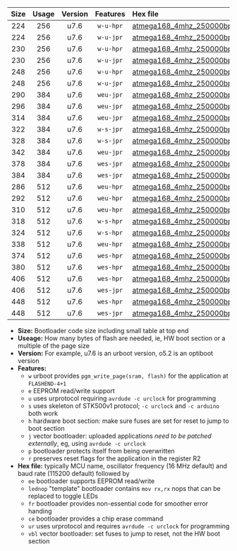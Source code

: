 |Size|Usage|Version|Features|Hex file|
|:-:|:-:|:-:|:-:|:--|
|224|256|u7.6|`w-u-hpr`|[atmega168_4mhz_250000bps_ur.hex](https://raw.githubusercontent.com/stefanrueger/urboot/main/atmega168_4mhz_250000bps_ur.hex)|
|224|256|u7.6|`w-u-jpr`|[atmega168_4mhz_250000bps_ur_vbl.hex](https://raw.githubusercontent.com/stefanrueger/urboot/main/atmega168_4mhz_250000bps_ur_vbl.hex)|
|230|256|u7.6|`w-u-hpr`|[atmega168_4mhz_250000bps_lednop_ur.hex](https://raw.githubusercontent.com/stefanrueger/urboot/main/atmega168_4mhz_250000bps_lednop_ur.hex)|
|230|256|u7.6|`w-u-jpr`|[atmega168_4mhz_250000bps_lednop_ur_vbl.hex](https://raw.githubusercontent.com/stefanrueger/urboot/main/atmega168_4mhz_250000bps_lednop_ur_vbl.hex)|
|248|256|u7.6|`w-u-hpr`|[atmega168_4mhz_250000bps_lednop_fr_ur.hex](https://raw.githubusercontent.com/stefanrueger/urboot/main/atmega168_4mhz_250000bps_lednop_fr_ur.hex)|
|248|256|u7.6|`w-u-jpr`|[atmega168_4mhz_250000bps_lednop_fr_ur_vbl.hex](https://raw.githubusercontent.com/stefanrueger/urboot/main/atmega168_4mhz_250000bps_lednop_fr_ur_vbl.hex)|
|290|384|u7.6|`weu-jpr`|[atmega168_4mhz_250000bps_ee_ur_vbl.hex](https://raw.githubusercontent.com/stefanrueger/urboot/main/atmega168_4mhz_250000bps_ee_ur_vbl.hex)|
|296|384|u7.6|`weu-jpr`|[atmega168_4mhz_250000bps_ee_lednop_ur_vbl.hex](https://raw.githubusercontent.com/stefanrueger/urboot/main/atmega168_4mhz_250000bps_ee_lednop_ur_vbl.hex)|
|314|384|u7.6|`weu-jpr`|[atmega168_4mhz_250000bps_ee_lednop_fr_ur_vbl.hex](https://raw.githubusercontent.com/stefanrueger/urboot/main/atmega168_4mhz_250000bps_ee_lednop_fr_ur_vbl.hex)|
|322|384|u7.6|`w-s-jpr`|[atmega168_4mhz_250000bps_vbl.hex](https://raw.githubusercontent.com/stefanrueger/urboot/main/atmega168_4mhz_250000bps_vbl.hex)|
|328|384|u7.6|`w-s-jpr`|[atmega168_4mhz_250000bps_lednop_vbl.hex](https://raw.githubusercontent.com/stefanrueger/urboot/main/atmega168_4mhz_250000bps_lednop_vbl.hex)|
|342|384|u7.6|`weu-jpr`|[atmega168_4mhz_250000bps_ee_lednop_fr_ce_ur_vbl.hex](https://raw.githubusercontent.com/stefanrueger/urboot/main/atmega168_4mhz_250000bps_ee_lednop_fr_ce_ur_vbl.hex)|
|378|384|u7.6|`wes-jpr`|[atmega168_4mhz_250000bps_ee_vbl.hex](https://raw.githubusercontent.com/stefanrueger/urboot/main/atmega168_4mhz_250000bps_ee_vbl.hex)|
|384|384|u7.6|`wes-jpr`|[atmega168_4mhz_250000bps_ee_lednop_vbl.hex](https://raw.githubusercontent.com/stefanrueger/urboot/main/atmega168_4mhz_250000bps_ee_lednop_vbl.hex)|
|286|512|u7.6|`weu-hpr`|[atmega168_4mhz_250000bps_ee_ur.hex](https://raw.githubusercontent.com/stefanrueger/urboot/main/atmega168_4mhz_250000bps_ee_ur.hex)|
|292|512|u7.6|`weu-hpr`|[atmega168_4mhz_250000bps_ee_lednop_ur.hex](https://raw.githubusercontent.com/stefanrueger/urboot/main/atmega168_4mhz_250000bps_ee_lednop_ur.hex)|
|310|512|u7.6|`weu-hpr`|[atmega168_4mhz_250000bps_ee_lednop_fr_ur.hex](https://raw.githubusercontent.com/stefanrueger/urboot/main/atmega168_4mhz_250000bps_ee_lednop_fr_ur.hex)|
|318|512|u7.6|`w-s-hpr`|[atmega168_4mhz_250000bps.hex](https://raw.githubusercontent.com/stefanrueger/urboot/main/atmega168_4mhz_250000bps.hex)|
|324|512|u7.6|`w-s-hpr`|[atmega168_4mhz_250000bps_lednop.hex](https://raw.githubusercontent.com/stefanrueger/urboot/main/atmega168_4mhz_250000bps_lednop.hex)|
|338|512|u7.6|`weu-hpr`|[atmega168_4mhz_250000bps_ee_lednop_fr_ce_ur.hex](https://raw.githubusercontent.com/stefanrueger/urboot/main/atmega168_4mhz_250000bps_ee_lednop_fr_ce_ur.hex)|
|374|512|u7.6|`wes-hpr`|[atmega168_4mhz_250000bps_ee.hex](https://raw.githubusercontent.com/stefanrueger/urboot/main/atmega168_4mhz_250000bps_ee.hex)|
|380|512|u7.6|`wes-hpr`|[atmega168_4mhz_250000bps_ee_lednop.hex](https://raw.githubusercontent.com/stefanrueger/urboot/main/atmega168_4mhz_250000bps_ee_lednop.hex)|
|406|512|u7.6|`wes-hpr`|[atmega168_4mhz_250000bps_ee_lednop_fr.hex](https://raw.githubusercontent.com/stefanrueger/urboot/main/atmega168_4mhz_250000bps_ee_lednop_fr.hex)|
|406|512|u7.6|`wes-jpr`|[atmega168_4mhz_250000bps_ee_lednop_fr_vbl.hex](https://raw.githubusercontent.com/stefanrueger/urboot/main/atmega168_4mhz_250000bps_ee_lednop_fr_vbl.hex)|
|448|512|u7.6|`wes-hpr`|[atmega168_4mhz_250000bps_ee_lednop_fr_ce.hex](https://raw.githubusercontent.com/stefanrueger/urboot/main/atmega168_4mhz_250000bps_ee_lednop_fr_ce.hex)|
|448|512|u7.6|`wes-jpr`|[atmega168_4mhz_250000bps_ee_lednop_fr_ce_vbl.hex](https://raw.githubusercontent.com/stefanrueger/urboot/main/atmega168_4mhz_250000bps_ee_lednop_fr_ce_vbl.hex)|

- **Size:** Bootloader code size including small table at top end
- **Useage:** How many bytes of flash are needed, ie, HW boot section or a multiple of the page size
- **Version:** For example, u7.6 is an urboot version, o5.2 is an optiboot version
- **Features:**
  + `w` urboot provides `pgm_write_page(sram, flash)` for the application at `FLASHEND-4+1`
  + `e` EEPROM read/write support
  + `u` uses urprotocol requiring `avrdude -c urclock` for programming
  + `s` uses skeleton of STK500v1 protocol; `-c urclock` and `-c arduino` both work
  + `h` hardware boot section: make sure fuses are set for reset to jump to boot section
  + `j` vector bootloader: uploaded applications *need to be patched externally*, eg, using `avrdude -c urclock`
  + `p` bootloader protects itself from being overwritten
  + `r` preserves reset flags for the application in the register R2
- **Hex file:** typically MCU name, oscillator frequency (16 MHz default) and baud rate (115200 default) followed by
  + `ee` bootloader supports EEPROM read/write
  + `lednop` "template" bootloader contains `mov rx,rx` nops that can be replaced to toggle LEDs
  + `fr` bootloader provides non-essential code for smoother error handing
  + `ce` bootloader provides a chip erase command
  + `ur` uses urprotocol and requires `avrdude -c urclock` for programming
  + `vbl` vector bootloader: set fuses to jump to reset, not the HW boot section
